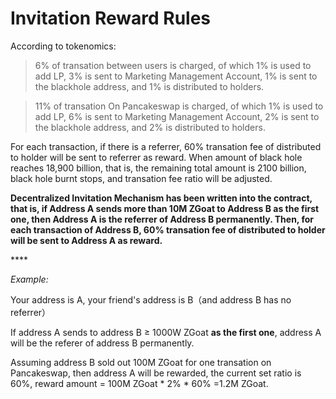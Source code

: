 # Invitation Reward Rules

According to tokenomics:

> 6% of transation between users is charged, of which 1% is used to add LP, 3% is sent to Marketing Management Account, 1% is sent to the blackhole address, and 1% is distributed to holders.

> 11% of transation On Pancakeswap is charged,  of which 1% is used to add LP, 6% is sent to Marketing Management Account, 2% is sent to the blackhole address, and 2% is distributed to holders.

For each transaction, if there is a referrer, 60% transation fee of distributed to holder will be sent to referrer as reward. When amount of black hole reaches 18,900 billion, that is, the remaining total amount is 2100 billion, black hole burnt stops, and transation fee ratio will be adjusted.

**Decentralized Invitation Mechanism has been written into the contract, that is, if Address A sends  more than 10M ZGoat to Address B as the first one, then Address A is the referrer of Address B permanently. Then, for each transaction of Address B, 60% transation fee of distributed to holder will be sent to Address A as reward.**

\*\*\*\*

_Example:_

Your address is A, your friend's address is B（and address B has no referrer）

If address A sends to address B ≥ 1000W ZGoat **as the first one**, address A will be the referer of address B permanently. 

Assuming address B sold out 100M ZGoat for one transation on Pancakeswap, then address A will be rewarded, the current set ratio is 60%, reward amount = 100M ZGoat \* 2% \* 60% =1.2M ZGoat.

